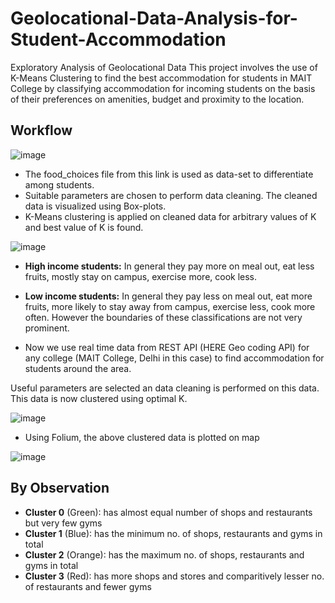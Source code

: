 # Geolocational-Data-Analysis-for-Student-Accommodation
Exploratory Analysis of Geolocational Data
This project involves the use of K-Means Clustering to find the best accommodation for students in MAIT College by classifying accommodation for incoming students on the basis of their preferences on amenities, budget and proximity to the location.
## Workflow
![image](https://user-images.githubusercontent.com/71730642/179422132-76f0e3da-715d-4d4a-b003-c3eceecec3e0.png)

- The food_choices file from this link is used as data-set to differentiate among students.
- Suitable parameters are chosen to perform data cleaning. The cleaned data is visualized using Box-plots.
- K-Means clustering is applied on cleaned data for arbitrary values of K and best value of K is found.

![image](https://user-images.githubusercontent.com/71730642/179419167-bcaef46a-a976-48c7-b147-2301983b1622.png)

- **High income students:** In general they pay more on meal out, eat less fruits, mostly stay on campus, exercise more, cook less.
- **Low income students:** In general they pay less on meal out, eat more fruits, more likely to stay away from campus, exercise less, cook more often.
However the boundaries of these classifications are not very prominent.

-  Now we use real time data from REST API (HERE Geo coding API) for any college (MAIT College, Delhi in this case) to find accommodation for students around the area.

Useful parameters are selected an data cleaning is performed on this data. This data is now clustered using optimal K.

![image](https://user-images.githubusercontent.com/71730642/179419215-d8a14426-6ed8-4e56-9c3a-5d809eddb66a.png)

- Using Folium, the above clustered data is plotted on map

<!--![map gif](https://github.com/patnaikdevanshu/Geolocational-Data-Analysis-for-Student-Accommodation/blob/main/data/map_kiit.gif)-->
![image](https://user-images.githubusercontent.com/71730642/179419247-24c2b312-748e-4afa-86bc-8abd9f3944a9.png)

## By Observation
- **Cluster 0** (Green): has almost equal number of shops and restaurants but very few gyms
- **Cluster 1** (Blue):  has the minimum no. of shops, restaurants and gyms in  total
- **Cluster 2** (Orange): has the maximum no. of shops, restaurants and gyms in total
- **Cluster 3** (Red): has more shops and stores and comparitively lesser no. of restaurants and fewer gyms
